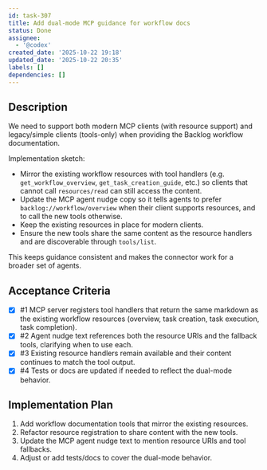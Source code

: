 ```yaml
---
id: task-307
title: Add dual-mode MCP guidance for workflow docs
status: Done
assignee:
  - '@codex'
created_date: '2025-10-22 19:18'
updated_date: '2025-10-22 20:35'
labels: []
dependencies: []
---
```


## Description

<!-- SECTION:DESCRIPTION:BEGIN -->
We need to support both modern MCP clients (with resource support) and legacy/simple clients (tools-only) when providing the Backlog workflow documentation.

Implementation sketch:
- Mirror the existing workflow resources with tool handlers (e.g. `get_workflow_overview`, `get_task_creation_guide`, etc.) so clients that cannot call `resources/read` can still access the content.
- Update the MCP agent nudge copy so it tells agents to prefer `backlog://workflow/overview` when their client supports resources, and to call the new tools otherwise.
- Keep the existing resources in place for modern clients.
- Ensure the new tools share the same content as the resource handlers and are discoverable through `tools/list`.

This keeps guidance consistent and makes the connector work for a broader set of agents.
<!-- SECTION:DESCRIPTION:END -->

## Acceptance Criteria
<!-- AC:BEGIN -->
- [x] #1 MCP server registers tool handlers that return the same markdown as the existing workflow resources (overview, task creation, task execution, task completion).
- [x] #2 Agent nudge text references both the resource URIs and the fallback tools, clarifying when to use each.
- [x] #3 Existing resource handlers remain available and their content continues to match the tool output.
- [x] #4 Tests or docs are updated if needed to reflect the dual-mode behavior.
<!-- AC:END -->

## Implementation Plan

<!-- SECTION:PLAN:BEGIN -->
1. Add workflow documentation tools that mirror the existing resources.
2. Refactor resource registration to share content with the new tools.
3. Update the MCP agent nudge text to mention resource URIs and tool fallbacks.
4. Adjust or add tests/docs to cover the dual-mode behavior.
<!-- SECTION:PLAN:END -->
